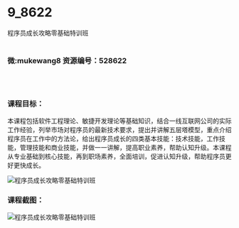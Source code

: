 # 9_8622
程序员成长攻略零基础特训班
<br/></br>
<h3>微:mukewang8 资源编号：528622</h3>
<br/></br>
<h3>课程目标：</h3>
<p>本课程包括软件工程理论、敏捷开发理论等基础知识，结合一线互联网公司的实际工作经验，列举市场对<a title="查看与 程序员 相关的文章" target="_blank">程序员</a>的最新技术要求，提出并讲解五层塔模型，重点介绍<a title="查看与 程序员 相关的文章" target="_blank">程序员</a>在工作中的方法论，给出程序员成长的四类基本技能：技术技能，工作技能，管理技能和商业技能，并做一一讲解，提高职业素养，帮助认知升级。本课程从专业基础到核心技能，再到职场素养，全面培训，促进认知升级，帮助程序员更好更快成长。</p>
<p><img src="https://www.ko996.com/wp-content/uploads/img/2019/11/2-55-300x167.png" alt="程序员成长攻略零基础特训班"></p>
<h3>课程截图：</h3>
<p><img src="https://www.ko996.com/wp-content/uploads/img/2019/11/1-55.png" alt="程序员成长攻略零基础特训班"></p>

